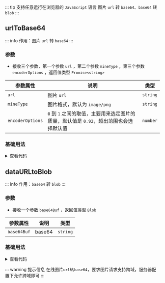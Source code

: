 <script setup>
import { useAddNumInOutlineLabel } from '../../.vitepress/utils/createElement.ts'
useAddNumInOutlineLabel(2)

import urlToBase64 from './urlToBase64.vue'
import dataURLtoBlob from './dataURLtoBlob.vue'
</script>

<!-- # 图片 url 转 base64、base64 转 blob -->

::: tip 支持任意运行在浏览器的 `JavaScript` 语言
图片 `url` 转 `base64`、`base64` 转 `blob`
:::

<!-- <ClientOnly>
  <description-popover :num="2" />
</ClientOnly> -->

## urlToBase64

::: info 作用：图片 `url` 转 `base64`
:::

<!-- <ClientOnly>
  <description :isShowIcon="false" description="图片url转base64" />
</ClientOnly> -->

### 参数

- 接收三个参数，第一个参数 `url` ，第二个参数 `mineType` ，第三个参数 `encoderOptions` ，返回值类型 `Promise<string>`

| **参数属性**     | **说明**                                                                               | **类型** |
| ---------------- | -------------------------------------------------------------------------------------- | -------- |
| `url`            | 图片 `url`                                                                             | `string` |
| `mineType`       | 图片格式，默认为 `image/png`                                                           | `string` |
| `encoderOptions` | `0` 到 `1` 之间的取值，主要用来选定图片的质量，默认值是 `0.92`，超出范围也会选择默认值 | `number` |

### 基础用法

<ClientOnly>
  <urlToBase64 />
</ClientOnly>
<details>

<summary>查看代码</summary>

<<< @/utils/base64Conver/urlToBase64.vue

</details>

## dataURLtoBlob

::: info 作用：`base64` 转 `blob`
:::

<!-- <ClientOnly>
  <description :isShowIcon="false" description="base64转blob" />
</ClientOnly> -->

### 参数

- 接收一个参数 `base64Buf` ，返回值类型 `Blob`

| **参数属性** | **说明** | **类型** |
| ------------ | -------- | -------- |
| `base64Buf`  | base64   | `string` |

### 基础用法

<ClientOnly>
  <dataURLtoBlob />
</ClientOnly>
<details>

<summary>查看代码</summary>

<<< @/utils/base64Conver/dataURLtoBlob.vue

</details>

::: warning 提示信息
在线图片`url`转`base64`，要求图片请求支持跨域，服务器配置下允许跨域即可
:::
